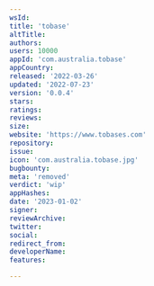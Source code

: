 ```yaml
---
wsId: 
title: 'tobase'
altTitle: 
authors: 
users: 10000
appId: 'com.australia.tobase'
appCountry: 
released: '2022-03-26'
updated: '2022-07-23'
version: '0.0.4'
stars: 
ratings: 
reviews: 
size: 
website: 'https://www.tobases.com'
repository: 
issue: 
icon: 'com.australia.tobase.jpg'
bugbounty: 
meta: 'removed'
verdict: 'wip'
appHashes: 
date: '2023-01-02'
signer: 
reviewArchive: 
twitter: 
social: 
redirect_from: 
developerName: 
features: 

---
```


